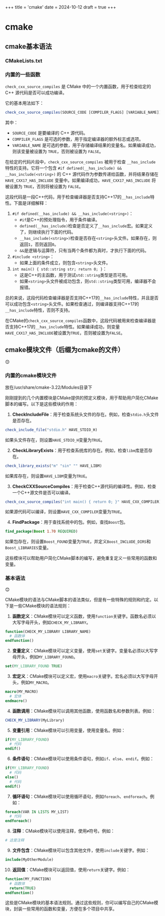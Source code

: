 +++
title = 'cmake'
date = 2024-10-12
draft = true
+++

# cmake

## cmake基本语法

### CMakeLists.txt

### 内置的一些函数

`check_cxx_source_compiles` 是 CMake 中的一个内置函数，用于检查给定的 C++ 源代码是否可以成功编译。

它的基本用法如下：

```cmake
check_cxx_source_compiles(SOURCE_CODE [COMPILER_FLAGS] [VARIABLE_NAME])
```

其中：

- `SOURCE_CODE` 是要编译的 C++ 源代码。
- `COMPILER_FLAGS` 是可选的参数，用于指定编译器的额外标志或选项。
- `VARIABLE_NAME` 是可选的参数，用于存储编译结果的变量名。如果编译成功，则该变量被设置为 `TRUE`，否则被设置为 `FALSE`。

在给定的代码片段中，`check_cxx_source_compiles` 被用于检查 `__has_include` 特性的支持。它将一个包含 `#if defined(__has_include) &&  __has_include(<string>)` 的 C++ 源代码作为参数传递给函数，并将结果存储在 `HAVE_CXX17_HAS_INCLUDE` 变量中。如果编译成功，`HAVE_CXX17_HAS_INCLUDE` 将被设置为 `TRUE`，否则将被设置为 `FALSE`。

这段代码是一段C++代码，用于检查编译器是否支持C++17的`__has_include`特性。下面是详细解释：

1. `#if defined(__has_include) && __has_include(<string>)`：
   * `#if`是C++的预处理指令，用于条件编译。
   * `defined(__has_include)`检查是否定义了`__has_include`宏。如果定义了，则继续执行下面的代码。
   * `__has_include(<string>)`检查是否存在`<string>`头文件。如果存在，则返回`1`，否则返回`0`。
   * `&&`是逻辑与运算符，只有当两个条件都为真时，才执行下面的代码。
2. `#include <string>`：
   * 如果上面的条件成立，则包含`<string>`头文件。
3. `int main() { std::string str; return 0; }`：
   * 这是C++的主函数，用于测试`std::string`类型是否可用。
   * 如果`<string>`头文件被成功包含，则`std::string`类型可用，编译器不会报错。

总的来说，这段代码检查编译器是否支持C++17的`__has_include`特性，并且是否可以成功包含`<string>`头文件。如果检查通过，则编译器支持C++17的`__has_include`特性，否则不支持。

在CMake的`check_cxx_source_compiles`函数中，这段代码被用来检查编译器是否支持C++17的`__has_include`特性。如果编译成功，则变量`HAVE_CXX17_HAS_INCLUDE`被设置为`TRUE`，否则被设置为`FALSE`。

## cmake模块文件（后缀为cmake的文件）

😊

###  内置的cmake模块文件

放在/usr/share/cmake-3.22/Modules目录下

刚刚提到的几个内置模块是CMake提供的预定义模块，用于帮助用户简化CMake脚本的编写。以下是这些模块的作用：

1. **CheckIncludeFile**：用于检查系统头文件的存在。例如，检查`stdio.h`头文件是否存在。
```cmake
check_include_file("stdio.h" HAVE_STDIO_H)
```
如果头文件存在，则设置`HAVE_STDIO_H`变量为`TRUE`。

2. **CheckLibraryExists**：用于检查系统库的存在。例如，检查`libm`库是否存在。
```cmake
check_library_exists("m" "sin" "" HAVE_LIBM)
```
如果库存在，则设置`HAVE_LIBM`变量为`TRUE`。

3. **CheckCXXSourceCompiles**：用于检查C++源代码的编译性。例如，检查一个C++源文件是否可以编译。
```cmake
check_cxx_source_compiles("int main() { return 0; }" HAVE_CXX_COMPILER)
```
如果源代码可以编译，则设置`HAVE_CXX_COMPILER`变量为`TRUE`。

4. **FindPackage**：用于查找系统中的包。例如，查找`Boost`包。
```cmake
find_package(Boost 1.70 REQUIRED)
```
如果包存在，则设置`Boost_FOUND`变量为`TRUE`，并定义`Boost_INCLUDE_DIRS`和`Boost_LIBRARIES`变量。

这些模块可以帮助用户简化CMake脚本的编写，避免重复定义一些常用的函数和变量。

### 基本语法

😊

CMake模块的语法与CMake脚本的语法类似，但是有一些特殊的规则和约定。以下是一些CMake模块的语法规则：

1. **函数定义**：CMake模块可以定义函数，使用`function`关键字。函数名必须以大写字母开头，例如`CHECK_MY_LIBRARY`。
```cmake
function(CHECK_MY_LIBRARY LIBRARY_NAME)
  # 函数体
endfunction()
```
2. **变量定义**：CMake模块可以定义变量，使用`set`关键字。变量名必须以大写字母开头，例如`MY_LIBRARY_FOUND`。
```cmake
set(MY_LIBRARY_FOUND TRUE)
```
3. **宏定义**：CMake模块可以定义宏，使用`macro`关键字。宏名必须以大写字母开头，例如`MY_MACRO`。
```cmake
macro(MY_MACRO)
  # 宏体
endmacro()
```
4. **函数调用**：CMake模块可以调用其他函数，使用函数名和参数列表。例如：
```cmake
CHECK_MY_LIBRARY(MyLibrary)
```
5. **变量引用**：CMake模块可以引用变量，使用变量名。例如：
```cmake
if(MY_LIBRARY_FOUND)
  # 代码
endif()
```
6. **条件语句**：CMake模块可以使用条件语句，例如`if`、`else`、`endif`。例如：
```cmake
if(MY_LIBRARY_FOUND)
  # 代码
else()
  # 代码
endif()
```
7. **循环语句**：CMake模块可以使用循环语句，例如`foreach`、`endforeach`。例如：
```cmake
foreach(VAR IN LISTS MY_LIST)
  # 代码
endforeach()
```
8. **注释**：CMake模块可以使用注释，使用`#`符号。例如：
```cmake
# 这是注释
```
9. **文件包含**：CMake模块可以包含其他文件，使用`include`关键字。例如：
```cmake
include(MyOtherModule)
```
10. **返回值**：CMake模块可以返回值，使用`return`关键字。例如：
```cmake
function(MY_FUNCTION)
  # 函数体
  return(TRUE)
endfunction()
```
这些是CMake模块的基本语法规则。通过这些规则，你可以编写自己的CMake模块，封装一些常用的函数和变量，方便在多个项目中共享。